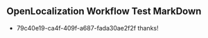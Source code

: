 ## OpenLocalization Workflow Test MarkDown
* 79c40e19-ca4f-409f-a687-fada30ae2f2f thanks!

<!--HONumber=Jul16_HO4-->


